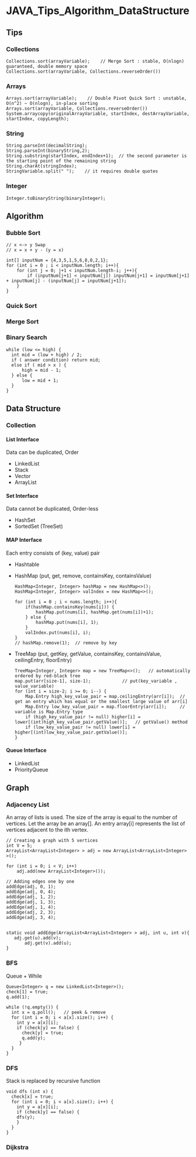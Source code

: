 # JAVA_Tips_Algorithm_DataStructure

## Tips

### Collections
    Collections.sort(arrayVariable);    // Merge Sort : stable, O(nlogn) guaranteed, double memory space
    Collections.sort(arrayVariable, Collections.reverseOrder())

### Arrays
    Arrays.sort(arrayVariable);    // Double Pivot Quick Sort : unstable, O(n^2) ~ O(nlogn), in-place sorting
    Arrays.sort(arrayVariable, Collections.reverseOrder())
    System.arraycopy(originalArrayVariable, startIndex, destArrayVariable, startIndex, copyLength);

### String
    String.parseInt(decimalString);
    String.parseInt(binaryString,2);
    String.substring(startIndex, endIndex+1);  // the second parameter is the starting point of the remaining string
    String.charAt(stringIndex);
    StringVariable.split(" ");    // it requires double quotes

### Integer
    Integer.toBinaryString(binaryInteger);

## Algorithm

### Bubble Sort

    // x <-> y Swap
    // x = x + y - (y = x)

    int[] inputNum = {4,3,5,1,5,6,8,0,2,1};
    for (int i = 0 ; i < inputNum.length; i++){
        for (int j = 0; j+1 < inputNum.length-i; j++){
            if (inputNum[j+1] < inputNum[j]) inputNum[j+1] = inputNum[j+1] + inputNum[j] - (inputNum[j] = inputNum[j+1]);
        }
    }

### Quick Sort

### Merge Sort

### Binary Search
    while (low <= high) {
      int mid = (low + high) / 2;
      if ( answer condition) return mid;
      else if ( mid > x ) {
          high = mid - 1;
      } else {
          low = mid + 1;
      }
    }

## Data Structure

### Collection

#### List Interface
Data can be duplicated, Order 
- LinkedList
- Stack
- Vector
- ArrayList

#### Set Interface
Data cannot be duplicated, Order-less
- HashSet
- SortedSet (TreeSet)

#### MAP Interface
Each entry consists of (key, value) pair
- Hashtable
- HashMap (put, get, remove, containsKey, containsValue)

      HashMap<Integer, Integer> hashMap = new HashMap<>();
      HashMap<Integer, Integer> valIndex = new HashMap<>();

      for (int i = 0 ; i < nums.length; i++){
          if(hashMap.containsKey(nums[i])) {
              hashMap.put(nums[i], hashMap.get(nums[i])+1);
          } else {
              hashMap.put(nums[i], 1);
          }
          valIndex.put(nums[i], i);
      }
      // hashMap.remove(1);  // remove by key

- TreeMap (put, getKey, getValue, containsKey, containsValue, ceilingEntry, floorEntry)

      TreeMap<Integer, Integer> map = new TreeMap<>();   // automatically ordered by red-black tree 
      map.put(arr[size-1], size-1);            // put(key_variable , value_variable)
      for (int i = size-2; i >= 0; i--) {
          Map.Entry high_key_value_pair = map.ceilingEntry(arr[i]);  // get an entry which has equal or the smallest large value of arr[i]
          Map.Entry low_key_value_pair = map.floorEntry(arr[i]);     // variable is Map.Entry type
          if (high_key_value_pair != null) higher[i] = lower[(int)high_key_value_pair.getValue()];   // getValue() method 
          if (low_key_value_pair != null) lower[i] = higher[(int)low_key_value_pair.getValue()]; 
      }

#### Queue Interface
- LinkedList
- PriorityQueue

## Graph

### Adjacency List
An array of lists is used. The size of the array is equal to the number of vertices. Let the array be an array[]. An entry array[i] represents the list of vertices adjacent to the ith vertex. 

    // Creating a graph with 5 vertices
    int V = 5;
    ArrayList<ArrayList<Integer> > adj = new ArrayList<ArrayList<Integer> >();
         
    for (int i = 0; i < V; i++)
        adj.add(new ArrayList<Integer>());

    // Adding edges one by one
    addEdge(adj, 0, 1);
    addEdge(adj, 0, 4);
    addEdge(adj, 1, 2);
    addEdge(adj, 1, 3);
    addEdge(adj, 1, 4);
    addEdge(adj, 2, 3);
    addEdge(adj, 3, 4);


    static void addEdge(ArrayList<ArrayList<Integer> > adj, int u, int v){
       adj.get(u).add(v);
           adj.get(v).add(u);
    }


### BFS

Queue + While

    Queue<Integer> q = new LinkedList<Integer>();
    check[1] = true; 
    q.add(1);

    while (!q.empty()) {
      int x = q.poll();   // peek & remove
      for (int i = 0; i < a[x].size(); i++) {
        int y = a[x][i];
        if (check[y] == false) {
          check[y] = true;
          q.add(y);
         }
      }
    }

### DFS

Stack is replaced by recursive function

    void dfs (int x) {
      check[x] = true;
      for (int i = 0; i < a[x].size(); i++) {
        int y = a[x][i];
        if (check[y] == false) {
        dfs(y);
        }
      }
    }


### Dijkstra

